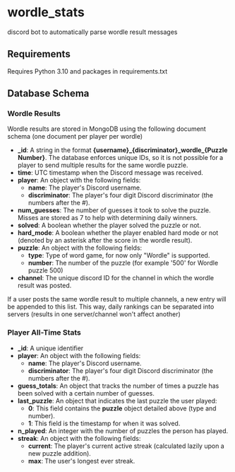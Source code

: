 # wordle_stats
discord bot to automatically parse wordle result messages

## Requirements
Requires Python 3.10 and packages in requirements.txt

## Database Schema

### Wordle Results
Wordle results are stored in MongoDB using the following document schema (one document per player per wordle)

* **\_id**: A string in the format **{username}\_{discriminator}\_wordle\_{Puzzle Number}**.  The database enforces unique IDs, so it is not possible for a player to send multiple results for the same wordle puzzle.
* **time**: UTC timestamp when the Discord message was received.
* **player**: An object with the following fields:
  * **name**: The player's Discord username.
  * **discriminator**:  The player's four digit Discord discriminator (the numbers after the #).
* **num_guesses**: The number of guesses it took to solve the puzzle.  Misses are stored as 7 to help with determining daily winners.
* **solved**:  A boolean whether the player solved the puzzle or not.
* **hard_mode**: A boolean whether the player enabled hard mode or not (denoted by an asterisk after the score in the wordle result).
* **puzzle**:  An object with the following fields:
  * **type**: Type of word game, for now only "Wordle" is supported.
  * **number**: The number of the puzzle (for example '500' for Wordle puzzle 500)
* **channel**: The unique discord ID for the channel in which the wordle result was posted.

If a user posts the same wordle result to multiple channels, a new entry will be appended to this list.  This way, daily rankings can be separated into servers (results in one server/channel won't affect another)

### Player All-Time Stats
 * **\_id**: A unique identifier
 * **player**: An object with the following fields:
   * **name**: The player's Discord username.
   * **discriminator**:  The player's four digit Discord discriminator (the numbers after the #).
 * **guess_totals**:  An object that tracks the number of times a puzzle has been solved with a certain number of guesses.
 * **last_puzzle**:  An object that indicates the last puzzle the user played:
   * **0**: This field contains the **puzzle** object detailed above (type and number).
   * **1**: This field is the timestamp for when it was solved.
 * **n_played**: An integer with the number of puzzles the person has played.
 * **streak**: An object with the following fields:
   * **current**: The player's current active streak (calculated lazily upon a new puzzle addition).
   * **max**: The user's longest ever streak.
